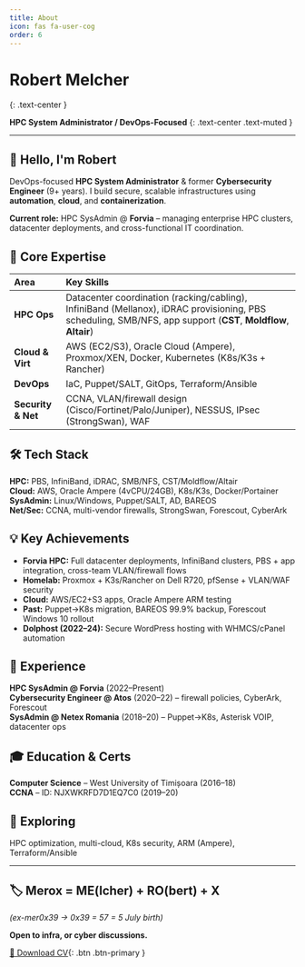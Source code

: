 ```yaml
---
title: About
icon: fas fa-user-cog
order: 6
---
```


# Robert Melcher
{: .text-center }

**HPC System Administrator / DevOps-Focused**
{: .text-center .text-muted }

---

## 👋 Hello, I'm Robert

DevOps-focused **HPC System Administrator** & former **Cybersecurity Engineer** (9+ years). I build secure, scalable infrastructures using **automation**, **cloud**, and **containerization**.

**Current role:** HPC SysAdmin @ **Forvia** – managing enterprise HPC clusters, datacenter deployments, and cross-functional IT coordination.

## 🚀 Core Expertise

| Area | Key Skills |
| :--- | :--- |
| **HPC Ops** | Datacenter coordination (racking/cabling), InfiniBand (Mellanox), iDRAC provisioning, PBS scheduling, SMB/NFS, app support (**CST**, **Moldflow**, **Altair**) |
| **Cloud & Virt** | AWS (EC2/S3), Oracle Cloud (Ampere), Proxmox/XEN, Docker, Kubernetes (K8s/K3s + Rancher) |
| **DevOps** | IaC, Puppet/SALT, GitOps, Terraform/Ansible |
| **Security & Net** | CCNA, VLAN/firewall design (Cisco/Fortinet/Palo/Juniper), NESSUS, IPsec (StrongSwan), WAF |

## 🛠️ Tech Stack

**HPC:** PBS, InfiniBand, iDRAC, SMB/NFS, CST/Moldflow/Altair  
**Cloud:** AWS, Oracle Ampere (4vCPU/24GB), K8s/K3s, Docker/Portainer  
**SysAdmin:** Linux/Windows, Puppet/SALT, AD, BAREOS  
**Net/Sec:** CCNA, multi-vendor firewalls, StrongSwan, Forescout, CyberArk

## 💡 Key Achievements

- **Forvia HPC:** Full datacenter deployments, InfiniBand clusters, PBS + app integration, cross-team VLAN/firewall flows  
- **Homelab:** Proxmox + K3s/Rancher on Dell R720, pfSense + VLAN/WAF security  
- **Cloud:** AWS/EC2+S3 apps, Oracle Ampere ARM testing  
- **Past:** Puppet→K8s migration, BAREOS 99.9% backup, Forescout Windows 10 rollout  
- **Dolphost (2022–24):** Secure WordPress hosting with WHMCS/cPanel automation

## 💼 Experience

**HPC SysAdmin @ Forvia** (2022–Present)  
**Cybersecurity Engineer @ Atos** (2020–22) – firewall policies, CyberArk, Forescout  
**SysAdmin @ Netex Romania** (2018–20) – Puppet→K8s, Asterisk VOIP, datacenter ops

## 🎓 Education & Certs

**Computer Science** – West University of Timișoara (2016–18)  
**CCNA** – ID: NJXWKRFD7D1EQ7C0 (2019–20)

## 🔮 Exploring

HPC optimization, multi-cloud, K8s security, ARM (Ampere), Terraform/Ansible

---

## 🏷️ Merox = ME(lcher) + RO(bert) + X  
*(ex-mer0x39 → 0x39 = 57 = 5 July birth)*

**Open to infra, or cyber discussions.**

[📄 Download CV](https://merox.dev/robert-melcher-cv.pdf){: .btn .btn-primary }